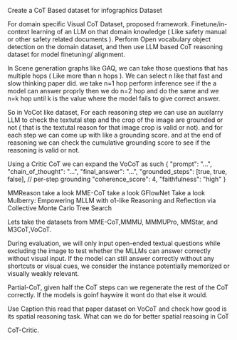 Create a CoT Based dataset for infographics Dataset

For domain specific Visual CoT Dataset, proposed framework.
Finetune/in-context learning of an LLM on that domain knowledge ( Like safety manual or other safety related documents ). Perform Open vocabulary object detection on the domain dataset, and then use LLM based CoT reasoning dataset for model finetuning/ alignment.

In Scene generation graphs like GAQ, we can take those questions that has multiple hops ( Like more than n hops ). We can select n like that fast and slow thinking paper did. we take n=1 hop perform inference see if the a model can answer proprly then we do n=2 hop and do the same and we n=k hop until k is the value where the model fails to give correct answer.

So in VoCot like dataset, For each reasoning step we can use an auxilarry LLM to check the textutal step and the crop of the image are grounded or not ( that is the textutal reason for that image crop is valid or not).  and for each step we can come up with like a grounding score. and at the end of reasoning we can check the cumulative grounding score to see if the reasoning is valid or not. 

Using a Critic CoT we can expand the VoCoT as such
{ "prompt": "...", "chain_of_thought": "...", "final_answer": "...", "grounded_steps": [true, true, false], // per-step grounding "coherence_score": 4, "faithfulness": "high" }


MMReason take a look
MME-CoT take a look
GFlowNet Take a look
Mulberry: Empowering MLLM with o1-like Reasoning and Reflection via Collective Monte Carlo Tree Search

Lets take the datasets from MME-CoT,MMMU, MMMUPro, MMStar, and M3CoT,VoCoT. 


During evaluation, we will only input open-ended textual questions while excluding the image to test whether the MLLMs can answer correctly without visual input. If the model can still answer correctly without any shortcuts or visual cues, we consider the instance potentially memorized or visually weakly relevant.





Partial-CoT, given half the CoT steps can we regenerate the rest of the CoT correctly. If the models is goinf haywire it wont do that else it would.

Use Caption this read that paper dataset on VoCoT and check how good is its spatial reasoning task. What can we do for better spatial reasoing in CoT


CoT-Critic.

